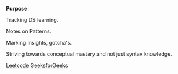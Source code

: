 <b>Purpose</b>:

Tracking DS learning.

Notes on Patterns.

Marking insights, gotcha's.

Striving towards conceptual mastery and not just syntax knowledge.

[Leetcode](https://leetcode.com/u/siddharthtanwar/)
[GeeksforGeeks](https://www.geeksforgeeks.org/user/siddharthtanwar28/)
